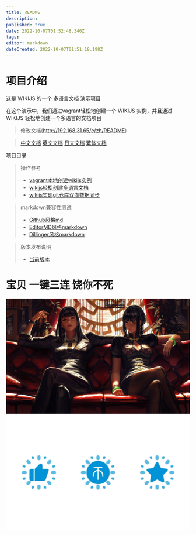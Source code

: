 ```yaml
---
title: README
description: 
published: true
date: 2022-10-07T01:52:48.340Z
tags: 
editor: markdown
dateCreated: 2022-10-07T01:51:18.198Z
---
```


# 项目介绍

这是 WIKIJS 的一个 多语言文档 演示项目

在这个演示中，我们通过vagrant轻松地创建一个 WIKIJS 实例，并且通过 WIKIJS 轻松地创建一个多语言的文档项目

> 修改文档(http://192.168.31.65/e/zh/README)


> [中文文档](/README.md)
> [英文文档](/en/README.md)
> [日文文档](/ja/README.md)
> [繁体文档](/zh-tw/README.md)


项目目录

> 操作参考
> * [vagrant本地创建wikijs实例](/操作参考/vagrant本地创建wikijs实例.md)
> * [wikijs轻松创建多语言文档](/操作参考/wikijs轻松创建多语言文档.md)
> * [wikijs实现git仓库双向数据同步](/操作参考/wikijs实现git仓库双向数据同步.md)

> markdown兼容性测试
> * [Github风格md](/Markdown兼容性测试/Github风格md.md)
> * [EditorMD风格markdown](/Markdown兼容性测试/EditorMD风格markdown.md)
> * [Dillinger风格markdown](/Markdown兼容性测试/Dillinger风格markdown.md)


> 版本发布说明
> * [当前版本](/项目版本说明/当前版本.md)






# 宝贝 一键三连 饶你不死
![图像_96f489e1.jpg](/images/图像_96f489e1.jpg)
![css_案例」b站一键三连动画效果_哔哩哔哩_bilibili.png](/images/css_案例」b站一键三连动画效果_哔哩哔哩_bilibili.png)